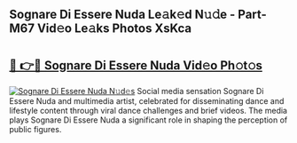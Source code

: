 ## Sognare Di Essere Nuda Le𝚊k𝚎d N𝚞𝚍e - Part-M67 Vid𝚎o Le𝚊ks Photos XsKca

# <h2><a href="http://fbef1pu.evod.top/?m=Sognare+Di+Essere+Nuda">🔗 👉🔴 Sognare Di Essere Nuda Vid𝚎o Ph𝚘t𝚘s</a></h2>

[![Sognare Di Essere Nuda N𝚞d𝚎s](https://i.imgur.com/8V9OHl7.gif)](http://fbef1pu.evod.top/?m=Sognare+Di+Essere+Nuda)
Social media sensation Sognare Di Essere Nuda and multimedia artist, celebrated for disseminating dance and lifestyle content through viral dance challenges and brief videos. The media plays Sognare Di Essere Nuda a significant role in shaping the perception of public figures. 
